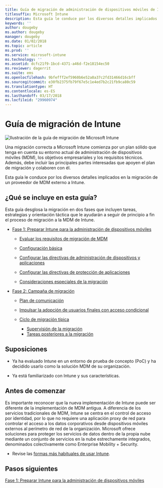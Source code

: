 ```yaml
---
title: Guía de migración de administración de dispositivos móviles de Intune
titlesuffix: Microsoft Intune
description: Esta guía le conduce por los diversos detalles implicados en la migración de un proveedor de MDM externo a Microsoft Intune.
keywords: ''
author: dougeby
ms.author: dougeby
manager: dougeby
ms.date: 01/02/2018
ms.topic: article
ms.prod: ''
ms.service: microsoft-intune
ms.technology: ''
ms.assetid: dcfc21f9-1bcd-4371-a46d-f2e18154ec50
ms.reviewer: dagerrit
ms.suite: ems
ms.openlocfilehash: 9bfefff2ef5960b6e52a8a37c2fd31466d16cbff
ms.sourcegitcommit: e30fb2375fb79f67e5c1e4ed7b2c21fb9ca80c59
ms.translationtype: HT
ms.contentlocale: es-ES
ms.lasthandoff: 03/17/2018
ms.locfileid: "29960974"
---
```

# <a name="intune-migration-guide"></a>Guía de migración de Intune

![Ilustración de la guía de migración de Microsoft Intune](./media/MDM-migration-guide-art.PNG)

Una migración correcta a Microsoft Intune comienza por un plan sólido que tenga en cuenta su entorno actual de administración de dispositivos móviles (MDM), los objetivos empresariales y los requisitos técnicos. Además, debe incluir las principales partes interesadas que apoyen el plan de migración y colaboren con él.

Esta guía le conduce por los diversos detalles implicados en la migración de un proveedor de MDM externo a Intune.

## <a name="whats-included-in-this-guide"></a>¿Qué se incluye en esta guía?

Esta guía desglosa la migración en dos fases que incluyen tareas, estrategias y orientación táctica que le ayudarán a seguir de principio a fin el proceso de migración a la MDM de Intune.

-   [Fase 1: Preparar Intune para la administración de dispositivos móviles](migration-guide-prepare.md)

    -   [Evaluar los requisitos de migración de MDM](migration-guide-prepare.md#assess-mdm-requirements)

    -   [Configuración básica](migration-guide-setup.md)

    -   [Configurar las directivas de administración de dispositivos y aplicaciones](migration-guide-configure-policies.md)

    -   [Configurar las directivas de protección de aplicaciones](migration-guide-app-protection-policies.md)

    -   [Consideraciones especiales de la migración](migration-guide-considerations.md)

-   [Fase 2: Campaña de migración](migration-guide-campaign.md)

    -   [Plan de comunicación](migration-guide-communication-plan.md)

    -   [Impulsar la adopción de usuarios finales con acceso condicional](migration-guide-drive-adoption.md)

    -   [Ciclo de migración típica](migration-guide-cycle.md)
        -   [Supervisión de la migración](migration-guide-cycle.md#monitoring-migration)
        -   [Tareas posteriores a la migración](migration-guide-cycle.md#post-migration)

## <a name="assumptions"></a>Suposiciones

-   Ya ha evaluado Intune en un entorno de prueba de concepto (PoC) y ha decidido usarlo como la solución MDM de su organización.

-   Ya está familiarizado con Intune y sus características.

## <a name="before-you-begin"></a>Antes de comenzar

Es importante reconocer que la nueva implementación de Intune puede ser diferente de la implementación de MDM antigua. A diferencia de los servicios tradicionales de MDM, Intune se centra en el control de acceso por identidad, por lo que no requiere una aplicación proxy de red para controlar el acceso a los datos corporativos desde dispositivos móviles externos al perímetro de red de la organización. Microsoft ofrece soluciones para proteger los servicios de datos dentro de la propia nube mediante un conjunto de servicios en la nube estrechamente integrados, denominados colectivamente como Enterprise Mobility + Security.

-   Revise las [formas más habituales de usar Intune](common-scenarios.md).

## <a name="next-steps"></a>Pasos siguientes

[Fase 1: Preparar Intune para la administración de dispositivos móviles](migration-guide-prepare.md)
